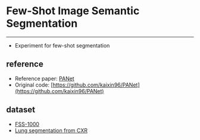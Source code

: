# Few-Shot Image Semantic Segmentation
----------------
* Experiment for few-shot segmentation

## reference
* Reference paper: [PANet](http://openaccess.thecvf.com/content_ICCV_2019/papers/Wang_PANet_Few-Shot_Image_Semantic_Segmentation_With_Prototype_Alignment_ICCV_2019_paper.pdf) 
* Original code: [https://github.com/kaixin96/PANet](https://github.com/kaixin96/PANet)

## dataset
* [FSS-1000](https://github.com/HKUSTCV/FSS-1000)
* [Lung segmentation from CXR](https://www.kaggle.com/yoctoman/shcxr-lung-mask)
